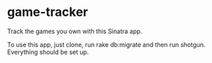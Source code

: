 # game-tracker
Track the games you own with this Sinatra app.

To use this app, just clone, run rake db:migrate and then run shotgun. Everything should be set up.